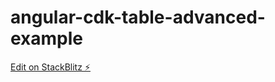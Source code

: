 # angular-cdk-table-advanced-example

[Edit on StackBlitz ⚡️](https://stackblitz.com/edit/angular-cdk-table-advanced-example)